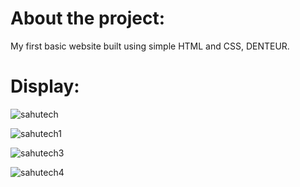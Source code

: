 <h1>About the project:</h1>
My first basic website built using simple HTML and CSS, DENTEUR.

<h1>Display:</h1>

![sahutech](https://user-images.githubusercontent.com/77899467/140194178-4c0cc4a3-bff5-4d9b-8b00-cc0c853309fb.png)
<br/>

![sahutech1](https://user-images.githubusercontent.com/77899467/140194184-75341c12-1e30-467c-bb62-1d8bdfd95943.png)
<br/>

![sahutech3](https://user-images.githubusercontent.com/77899467/140194189-2c3e1c8b-2eca-4563-b7cc-5523492b0df3.png)
<br/>

![sahutech4](https://user-images.githubusercontent.com/77899467/140194191-626bd2f0-b31e-4065-b726-70d6ad0d8eb3.png)
